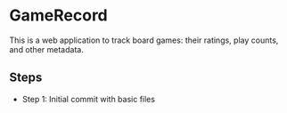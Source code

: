 # GameRecord

This is a web application to track board games: their ratings, play counts, and other metadata.

## Steps 
- Step 1: Initial commit with basic files

